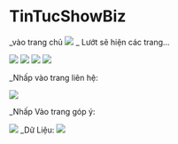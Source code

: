 # TinTucShowBiz
_vào trang chủ
<img src="https://scontent.fdad1-1.fna.fbcdn.net/v/t1.15752-9/78683297_2600124386743485_7535983723896897536_n.png?_nc_cat=104&_nc_ohc=rfLKuRKttM4AQmFk5mst3xhsO9V2WHU-es58FJ_5qkZmVuX4eJaewEzlw&_nc_ht=scontent.fdad1-1.fna&oh=1f4a96cedf40f97fe009939661938f3d&oe=5E8A5D6F">
_ Lướt sẽ hiện các trang...

 <img src="https://scontent.fdad1-1.fna.fbcdn.net/v/t1.15752-9/78988807_2817484384963090_5420479869806968832_n.png?_nc_cat=104&_nc_ohc=F0BiVXb7d1AAQlZu6dxem-i5ZmyQNUlb-jk1LyxnsQbu1RGxzZEXEeRsw&_nc_ht=scontent.fdad1-1.fna&oh=50e4e27ea3b37d9e70451ca7a5bcc571&oe=5E80A984">
 <img src="https://scontent.fdad1-1.fna.fbcdn.net/v/t1.15752-9/79331340_579130496182502_3588956465894785024_n.png?_nc_cat=100&_nc_ohc=lPa8833nLkoAQmYhvTZiITnCbjwyMK7QaXXQ-cWp6fFgiqN5BfMdGGsrw&_nc_ht=scontent.fdad1-1.fna&oh=a9fcf1afb363274e01de2112ccf2e934&oe=5E65B9BF">
 
<img src=" https://scontent.fdad1-1.fna.fbcdn.net/v/t1.15752-9/78636707_430959157811826_7965949395206144000_n.png?_nc_cat=103&_nc_ohc=cXjik0OHCscAQlgc7AienxRXPLvxFftdaalF_m48w1sjtoJtoRj4ohq8A&_nc_ht=scontent.fdad1-1.fna&oh=f1f28d4b60c2adc0eba8320eecda26ba&oe=5E7FF120">
<img src="https://scontent.fdad1-1.fna.fbcdn.net/v/t1.15752-9/78636707_430959157811826_7965949395206144000_n.png?_nc_cat=103&_nc_ohc=cXjik0OHCscAQlgc7AienxRXPLvxFftdaalF_m48w1sjtoJtoRj4ohq8A&_nc_ht=scontent.fdad1-1.fna&oh=f1f28d4b60c2adc0eba8320eecda26ba&oe=5E7FF120">


_Nhấp vào trang liên hệ:


<img src="https://scontent.fsgn2-3.fna.fbcdn.net/v/t1.15752-9/79456047_973403616351224_2328930803481837568_n.png?_nc_cat=108&_nc_ohc=zlHgpNXei9UAQk4jwUCa088MkJikPG-aRHXQs5iJ13RQ89ROprxSLKesA&_nc_ht=scontent.fsgn2-3.fna&oh=6e923d6d1b727a36734b5450a0dcd0b1&oe=5E68A454">

_Nhấp Vào trang góp ý:

<img src="https://scontent.fdad1-1.fna.fbcdn.net/v/t1.15752-9/79914407_1392560987591953_7832994645289205760_n.png?_nc_cat=100&_nc_ohc=40Y_aP5KmScAQnyyuLGHm2mZ-tRZnFhR0t58ADkVIQHg-Z4q3Ck2n0LWw&_nc_ht=scontent.fdad1-1.fna&oh=8f3ed119656b99a99251e577ec2ebeb9&oe=5E6EB31D">
_Dữ Liệu:

<img src="https://scontent.fdad1-1.fna.fbcdn.net/v/t1.15752-9/73495228_544241042823137_8175879987816038400_n.png?_nc_cat=106&_nc_ohc=jnNiDsNF8q0AQmEl-OrVo4UfKYYUAK0CdM9oUrjR8d8Q9B7FrpCg1lzSA&_nc_ht=scontent.fdad1-1.fna&oh=a7b21ed54b18a5765aa6c087e2353831&oe=5E6953CC">

